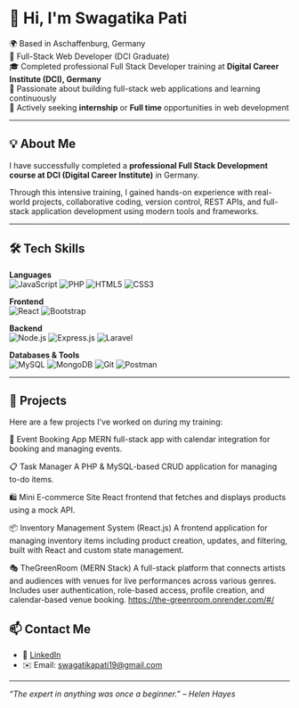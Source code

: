 # 👋 Hi, I'm Swagatika Pati

🌍 Based in Aschaffenburg, Germany  
💼 Full-Stack Web Developer (DCI Graduate)  
🎓 Completed professional Full Stack Developer training at **Digital Career Institute (DCI), Germany**  
🚀 Passionate about building full-stack web applications and learning continuously  
🎯 Actively seeking **internship** or **Full time** opportunities in web development

---

## 💡 About Me

I have successfully completed a **professional Full Stack Development course at DCI (Digital Career Institute)** in Germany.

Through this intensive training, I gained hands-on experience with real-world projects, collaborative coding, version control, REST APIs, and full-stack application development using modern tools and frameworks.

---

## 🛠️ Tech Skills

**Languages**  
![JavaScript](https://img.shields.io/badge/-JavaScript-F7DF1E?logo=javascript&logoColor=black)
![PHP](https://img.shields.io/badge/-PHP-777BB4?logo=php&logoColor=white)
![HTML5](https://img.shields.io/badge/-HTML5-E34F26?logo=html5&logoColor=white)
![CSS3](https://img.shields.io/badge/-CSS3-1572B6?logo=css3&logoColor=white)

**Frontend**  
![React](https://img.shields.io/badge/-React-61DAFB?logo=react&logoColor=black)
![Bootstrap](https://img.shields.io/badge/-Bootstrap-7952B3?logo=bootstrap&logoColor=white)

**Backend**  
![Node.js](https://img.shields.io/badge/-Node.js-339933?logo=node.js&logoColor=white)
![Express.js](https://img.shields.io/badge/-Express.js-000000?logo=express&logoColor=white)
![Laravel](https://img.shields.io/badge/-Laravel-F55247?logo=laravel&logoColor=white)

**Databases & Tools**  
![MySQL](https://img.shields.io/badge/-MySQL-4479A1?logo=mysql&logoColor=white)
![MongoDB](https://img.shields.io/badge/-MongoDB-47A248?logo=mongodb&logoColor=white)
![Git](https://img.shields.io/badge/-Git-F05032?logo=git&logoColor=white)
![Postman](https://img.shields.io/badge/-Postman-FF6C37?logo=postman&logoColor=white)

---

## 🧰 Projects

Here are a few projects I've worked on during my training:

📆 Event Booking App
MERN full-stack app with calendar integration for booking and managing events.

📋 Task Manager
A PHP & MySQL-based CRUD application for managing to-do items.

🛍️ Mini E-commerce Site
React frontend that fetches and displays products using a mock API.

📦 Inventory Management System (React.js)
A frontend application for managing inventory items including product creation, updates, and filtering, built with React and custom state management.

🎭 TheGreenRoom (MERN Stack)
A full-stack platform that connects artists and audiences with venues for live performances across various genres. Includes user authentication, role-based access, profile creation, and calendar-based venue booking.
https://the-greenroom.onrender.com/#/

## 📫 Contact Me

- 💼 [LinkedIn](https://www.linkedin.com/in/swagatikapati/)
- ✉️ Email: swagatikapati19@gmail.com

---

_“The expert in anything was once a beginner.” – Helen Hayes_
